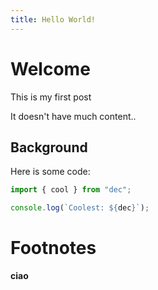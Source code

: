 ```yaml
---
title: Hello World!
---
```

# Welcome
This is my first post

It doesn't have much content..

## Background
Here is some code:
```javascript
import { cool } from "dec";

console.log(`Coolest: ${dec}`);
```

# Footnotes
__ciao__
